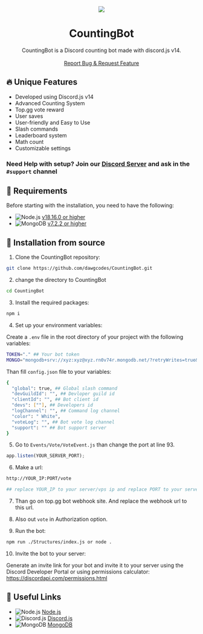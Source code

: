 <center><img src="https://capsule-render.vercel.app/api?type=waving&color=gradient&height=200&section=header&text=CountingBot&fontSize=80&fontAlignY=35&animation=twinkling&fontColor=gradient" /></center>



  <h1 align="center">CountingBot</h1>

  <p align="center">CountingBot is a Discord counting bot made with discord.js v14.
    <br />
    <br />
    <a href="https://github.com/dawgcodes/CountingBot/issues">Report Bug & Request Feature</a>
  </p>
</p>

## 🔥 Unique Features

-   Developed using Discord.js v14
-   Advanced Counting System
-   Top.gg vote reward
-   User saves
-   User-friendly and Easy to Use
-   Slash commands
-   Leaderboard system
-   Math count
-   Customizable settings

### **Need Help with setup?** Join our [Discord Server](https://discord.gg/TX8hQnZSkT) and ask in the `#support` channel

## 🔧 Requirements

Before starting with the installation, you need to have the following:

-   ![Node.js](https://img.shields.io/badge/Node.js-43853D?style=for-the-badge&logo=node.js&logoColor=white) [v18.16.0 or higher](https://nodejs.org/en/download/)
-   ![MongoDB](https://img.shields.io/badge/MongoDB-4EA94B?style=for-the-badge&logo=mongodb&logoColor=white) [v7.2.2 or higher](https://www.mongodb.com/try/download/community)

## 🚀 Installation from source

1. Clone the CountingBot repository:

```bash
git clone https://github.com/dawgcodes/CountingBot.git
```

2. change the directory to CountingBot

```bash
cd CountingBot
```

3. Install the required packages:

```bash
npm i
```

4. Set up your environment variables:

Create a `.env` file in the root directory of your project with the following variables:

```bash
TOKEN="." ## Your bot token
MONGO="mongodb+srv://xyz:xyz@xyz.rn0v74r.mongodb.net/?retryWrites=true&w=majority" ## Your MongoDb Url.
```

Than fill `config.json` file to your variables:

```bash
{
  "global": true, ## Global slash command
  "devGuildId": "", ## Devloper guild id
  "clientId": "", ## Bot client id
  "devs": [""], ## Developers id
  "logChannel": "", ## Command log channel
  "color": " White",
  "voteLog": "", ## Bot vote log channel
  "support": "" ## Bot support server
}

```

5. Go to `Events/Vote/VoteEvent.js` than change the port at line 93.

```js
app.listen(YOUR_SERVER_PORT);
```

6. Make a url:

```bash
http://YOUR_IP:PORT/vote

## replace YOUR_IP to your server/vps ip and replace PORT to your server/vps port
```

7. Than go on top.gg bot webhook site. And replace the webhook url to this url.

8. Also out `vote` in Authorization option.

9. Run the bot:

```bash
npm run ./Structures/index.js or node .
```

10. Invite the bot to your server:

Generate an invite link for your bot and invite it to your server using the Discord Developer Portal or using permissions calculator: <https://discordapi.com/permissions.html>

## 🔗 Useful Links

-   ![Node.js](https://img.shields.io/badge/Node.js-43853D?style=for-the-badge&logo=node.js&logoColor=white) [Node.js](https://nodejs.org/en/download/)
-   ![Discord.js](https://img.shields.io/badge/Discord.js-7289DA?style=for-the-badge&logo=discord&logoColor=white) [Discord.js](https://discord.js.org/#/)
-   ![MongoDB](https://img.shields.io/badge/MongoDB-4EA94B?style=for-the-badge&logo=mongodb&logoColor=white) [MongoDB](https://www.mongodb.com/)
